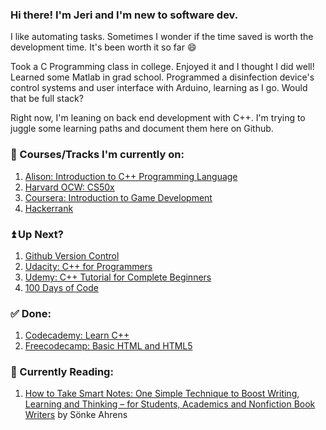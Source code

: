 <!--
**jerixmx/jerixmx** is a ✨ _special_ ✨ repository because its `README.md` (this file) appears on your GitHub profile.

Here are some ideas to get you started:

- 🔭 I’m currently working on ...
- 🌱 I’m currently learning ...
- 👯 I’m looking to collaborate on ...
- 🤔 I’m looking for help with ...
- 💬 Ask me about ...
- 📫 How to reach me: ...
- 😄 Pronouns: ...
- ⚡ Fun fact: ...
-->

### Hi there! I'm Jeri and I'm new to software dev.

I like automating tasks. Sometimes I wonder if the time saved is worth the development time. It's been worth it so far 😄

Took a C Programming class in college. Enjoyed it and I thought I did well! Learned some Matlab in grad school. Programmed a disinfection device's control systems and user interface with Arduino, learning as I go. Would that be full stack?

Right now, I'm leaning on back end development with C++. I'm trying to juggle some learning paths and document them here on Github.

### 📝 Courses/Tracks I'm currently on:
1. [Alison: Introduction to C++ Programming Language](https://alison.com/course/introduction-to-c-plus-plus-programming-language)
2. [Harvard OCW: CS50x](https://cs50.harvard.edu/x/2021/)
3. [Coursera: Introduction to Game Development](https://www.coursera.org/learn/game-development/home/welcome)
4. [Hackerrank](https://www.hackerrank.com/jerixmx)

### ⏫ Up Next?
1. [Github Version Control](https://github.com/dipakkr/A-to-Z-Resources-for-Students#111-git-and-github)
2. [Udacity: C++ for Programmers](https://classroom.udacity.com/courses/ud210)
3. [Udemy: C++ Tutorial for Complete Beginners](https://www.udemy.com/share/101qVCAEQaeFlTQH4=/)
4. [100 Days of Code](https://www.100daysofcode.com/)

### ✅ Done:
1. [Codecademy: Learn C++](https://www.codecademy.com/learn/learn-c-plus-plus)
2. [Freecodecamp: Basic HTML and HTML5](https://www.freecodecamp.org/learn/responsive-web-design/#basic-html-and-html5)

### 📗 Currently Reading:
1. [How to Take Smart Notes: One Simple Technique to Boost Writing, Learning and Thinking – for Students, Academics and Nonfiction Book Writers](https://books.google.com.ph/books/about/How_to_Take_Smart_Notes.html?id=lHDsDwAAQBAJ&source=kp_book_description&redir_esc=y) by Sönke Ahrens
